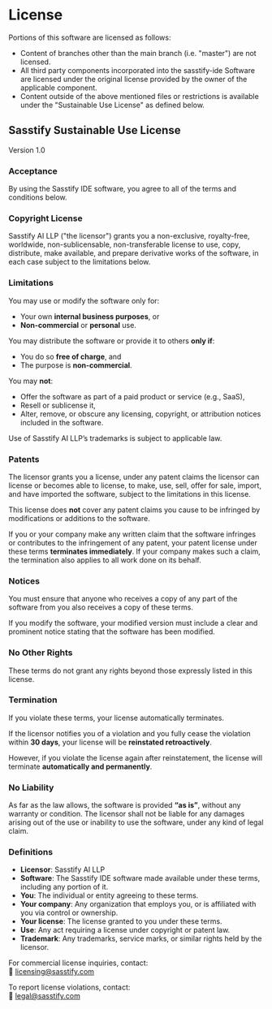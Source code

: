 # License

Portions of this software are licensed as follows:

- Content of branches other than the main branch (i.e. "master") are not licensed.
- All third party components incorporated into the sasstify-ide Software are licensed under the original license
  provided by the owner of the applicable component.
- Content outside of the above mentioned files or restrictions is available under the "Sustainable Use
  License" as defined below.

## Sasstify Sustainable Use License  
Version 1.0 

### Acceptance

By using the Sasstify IDE software, you agree to all of the terms and conditions below.

### Copyright License

Sasstify AI LLP ("the licensor") grants you a non-exclusive, royalty-free, worldwide, non-sublicensable, non-transferable license to use, copy, distribute, make available, and prepare derivative works of the software, in each case subject to the limitations below.

### Limitations

You may use or modify the software only for:

- Your own **internal business purposes**, or  
- **Non-commercial** or **personal** use.

You may distribute the software or provide it to others **only if**:

- You do so **free of charge**, and  
- The purpose is **non-commercial**.

You may **not**:

- Offer the software as part of a paid product or service (e.g., SaaS),
- Resell or sublicense it,
- Alter, remove, or obscure any licensing, copyright, or attribution notices included in the software.

Use of Sasstify AI LLP’s trademarks is subject to applicable law.

### Patents

The licensor grants you a license, under any patent claims the licensor can license or becomes able to license, to make, use, sell, offer for sale, import, and have imported the software, subject to the limitations in this license.

This license does **not** cover any patent claims you cause to be infringed by modifications or additions to the software.

If you or your company make any written claim that the software infringes or contributes to the infringement of any patent, your patent license under these terms **terminates immediately**. If your company makes such a claim, the termination also applies to all work done on its behalf.

### Notices

You must ensure that anyone who receives a copy of any part of the software from you also receives a copy of these terms.

If you modify the software, your modified version must include a clear and prominent notice stating that the software has been modified.

### No Other Rights

These terms do not grant any rights beyond those expressly listed in this license.

### Termination

If you violate these terms, your license automatically terminates.

If the licensor notifies you of a violation and you fully cease the violation within **30 days**, your license will be **reinstated retroactively**.

However, if you violate the license again after reinstatement, the license will terminate **automatically and permanently**.

### No Liability

As far as the law allows, the software is provided **“as is”**, without any warranty or condition. The licensor shall not be liable for any damages arising out of the use or inability to use the software, under any kind of legal claim.

### Definitions

- **Licensor**: Sasstify AI LLP  
- **Software**: The Sasstify IDE software made available under these terms, including any portion of it.  
- **You**: The individual or entity agreeing to these terms.  
- **Your company**: Any organization that employs you, or is affiliated with you via control or ownership.  
- **Your license**: The license granted to you under these terms.  
- **Use**: Any act requiring a license under copyright or patent law.  
- **Trademark**: Any trademarks, service marks, or similar rights held by the licensor.

For commercial license inquiries, contact:  
📧 licensing@sasstify.com

To report license violations, contact:  
📧 legal@sasstify.com
